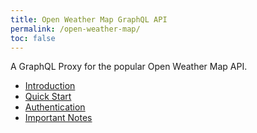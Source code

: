 ```yaml
---
title: Open Weather Map GraphQL API
permalink: /open-weather-map/
toc: false
---
```


A GraphQL Proxy for the popular Open Weather Map API.

- [Introduction](/open-weather-map/introduction)
- [Quick Start](/open-weather-map/quick-start)
- [Authentication](/open-weather-map/authentication)
- [Important Notes](/open-weather-map/important-notes)
